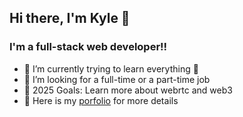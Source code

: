 ## Hi there, I'm Kyle 👋


### I'm a full-stack web developer!!
- 🌱 I’m currently trying to learn everything 🤣
- 🔎 I’m looking for a full-time or a part-time job
- 🥅 2025 Goals: Learn more about webrtc and web3
- 📁 Here is my [porfolio](https://gettoknowme.vercel.app/) for more details
